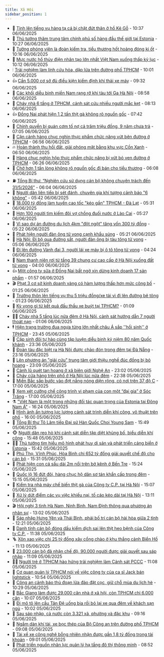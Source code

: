 ```yaml
---
title: Xã Hội
sidebar_position: 1
---
```


<!-- dantri-xa-hoi:START -->
- 🫣 [Tỉnh lên tiếng vụ hàng tạ cá bị chặt đứt thân ở hồ Kẻ Gỗ](https://dantri.com.vn/xa-hoi/tinh-len-tieng-vu-hang-ta-ca-bi-chat-dut-than-o-ho-ke-go-20250606164814745.htm) - 10:37 06/06/2025
- 💼 [Thủ tướng thăm trung tâm chính phủ số hàng đầu thế giới tại Estonia](https://dantri.com.vn/xa-hoi/thu-tuong-tham-trung-tam-chinh-phu-so-hang-dau-the-gioi-tai-estonia-20250606172632918.htm) - 10:27 06/06/2025
- 🎊 [Tưởng phóng viên là đoàn kiểm tra, tiểu thương hốt hoảng đóng ki ốt](https://dantri.com.vn/xa-hoi/tuong-phong-vien-la-doan-kiem-tra-tieu-thuong-hot-hoang-dong-ki-ot-20250606143601913.htm) - 10:16 06/06/2025
- 🙉 [Mực nước hồ thủy điện nhân tạo lớn nhất Việt Nam xuống thấp kỷ lục](https://dantri.com.vn/xa-hoi/muc-nuoc-ho-thuy-dien-nhan-tao-lon-nhat-viet-nam-xuong-thap-ky-luc-20250606160257490.htm) - 10:12 06/06/2025
- 🕯 [Trải nghiệm làm lính cứu hỏa, dập lửa trên đường phố TPHCM](https://dantri.com.vn/xa-hoi/trai-nghiem-lam-linh-cuu-hoa-dap-lua-tren-duong-pho-tphcm-20250606152057168.htm) - 10:01 06/06/2025
- 👍 [Cần 5.000 cơ sở đủ điều kiện kiểm định khí thải xe máy](https://dantri.com.vn/xa-hoi/can-5000-co-so-du-dieu-kien-kiem-dinh-khi-thai-xe-may-20250606155403000.htm) - 09:32 06/06/2025
- 🤖 [Các khối diễu binh miền Nam rạng rỡ khi tàu tới Ga Hà Nội](https://dantri.com.vn/xa-hoi/cac-khoi-dieu-binh-mien-nam-rang-ro-khi-tau-toi-ga-ha-noi-20250606153226089.htm) - 08:58 06/06/2025
- 🙉 [Cháy nhà 6 tầng ở TPHCM, cảnh sát cứu nhiều người mắc kẹt](https://dantri.com.vn/xa-hoi/chay-nha-6-tang-o-tphcm-canh-sat-cuu-nhieu-nguoi-mac-ket-20250606150519923.htm) - 08:13 06/06/2025
- 👍 [Đồng Nai phát hiện 1,2 tấn thịt gà không rõ nguồn gốc](https://dantri.com.vn/xa-hoi/dong-nai-phat-hien-12-tan-thit-ga-khong-ro-nguon-goc-20250606142426808.htm) - 07:42 06/06/2025
- 🗽 [Chính quyền bị quán cơm tố nợ cả trăm triệu đồng, 9 năm chưa trả](https://dantri.com.vn/xa-hoi/chinh-quyen-bi-quan-com-to-no-ca-tram-trieu-dong-9-nam-chua-tra-20250606132552247.htm) - 07:05 06/06/2025
- 🗽 [Cận cảnh hàng chục nghìn thực phẩm chức năng vứt bên đường ở TPHCM](https://dantri.com.vn/xa-hoi/can-canh-hang-chuc-nghin-thuc-pham-chuc-nang-vut-ben-duong-o-tphcm-20250606134509567.htm) - 06:56 06/06/2025
- 🔥 [Hoàn thành thu hồi đất, giải phóng mặt bằng khu vực Cồn Xanh](https://dantri.com.vn/xa-hoi/hoan-thanh-thu-hoi-dat-giai-phong-mat-bang-khu-vuc-con-xanh-20250606114750954.htm) - 06:50 06/06/2025
- 🦒 [Hàng chục nghìn hộp thực phẩm chức năng bị vứt bỏ ven đường ở TPHCM](https://dantri.com.vn/xa-hoi/hang-chuc-nghin-hop-thuc-pham-chuc-nang-bi-vut-bo-ven-duong-o-tphcm-20250606132032906.htm) - 06:26 06/06/2025
- 🧐 [Chở hơn 1 tấn lòng không rõ nguồn gốc đi bán cho tiểu thương](https://dantri.com.vn/xa-hoi/cho-hon-1-tan-long-khong-ro-nguon-goc-di-ban-cho-tieu-thuong-20250606125255307.htm) - 06:08 06/06/2025
- ⛽️ [Tổng Bí thư: “Nghiên cứu sử dụng cán bộ không chuyên trách đến 31/5/2026”](https://dantri.com.vn/xa-hoi/tong-bi-thu-nghien-cuu-su-dung-can-bo-khong-chuyen-trach-den-3152026-20250606125608638.htm) - 06:04 06/06/2025
- 🚀 [Người dân liên tiếp bị sét đánh, chuyên gia khí tượng cảnh báo &quot;6 không&quot;](https://dantri.com.vn/xa-hoi/nguoi-dan-lien-tiep-bi-set-danh-chuyen-gia-khi-tuong-canh-bao-6-khong-20250606113029469.htm) - 05:42 06/06/2025
- 🦒 [18.000 tỷ đồng làm tuyến cao tốc &quot;kéo gần&quot; TPHCM - Đà Lạt](https://dantri.com.vn/xa-hoi/18000-ty-dong-lam-tuyen-cao-toc-keo-gan-tphcm-da-lat-20250606121640274.htm) - 05:31 06/06/2025
- 🦅 [Hơn 100 người tìm kiếm đôi vợ chồng đuối nước ở Lào Cai](https://dantri.com.vn/xa-hoi/hon-100-nguoi-tim-kiem-doi-vo-chong-duoi-nuoc-o-lao-cai-20250606122432583.htm) - 05:27 06/06/2025
- 🚀 [Vì sao dự án đường du lịch 4km &quot;đột ngột&quot; tăng vốn 300 tỷ đồng](https://dantri.com.vn/xa-hoi/vi-sao-du-an-duong-du-lich-4km-dot-ngot-tang-von-300-ty-dong-20250606113156051.htm) - 05:22 06/06/2025
- 🦅 [Phát hiện người đàn ông tử vong cạnh khẩu súng](https://dantri.com.vn/xa-hoi/phat-hien-nguoi-dan-ong-tu-vong-canh-khau-sung-20250606110853376.htm) - 05:21 06/06/2025
- 🤠 [Hà Nội: Đi bộ qua đường sắt, người đàn ông bị tàu tông tử vong](https://dantri.com.vn/xa-hoi/ha-noi-di-bo-qua-duong-sat-nguoi-dan-ong-bi-tau-tong-tu-vong-20250606111910982.htm) - 05:06 06/06/2025
- 💄 [Đi lên đường Vành đai 3, người lái xe máy bị ô tô tông tử vong](https://dantri.com.vn/xa-hoi/di-len-duong-vanh-dai-3-nguoi-lai-xe-may-bi-o-to-tong-tu-vong-20250606102332645.htm) - 04:24 06/06/2025
- 🥷 [Nam thanh niên rơi từ tầng 39 chung cư cao cấp ở Hà Nội xuống đất tử vong](https://dantri.com.vn/xa-hoi/nam-thanh-nien-roi-tu-tang-39-chung-cu-cao-cap-o-ha-noi-xuong-dat-tu-vong-20250606104212949.htm) - 04:00 06/06/2025
- 👍 [Một công ty sữa ở Đồng Nai bất ngờ xin dừng kinh doanh 17 sản phẩm](https://dantri.com.vn/xa-hoi/mot-cong-ty-sua-o-dong-nai-bat-ngo-xin-dung-kinh-doanh-17-san-pham-20250605234520438.htm) - 01:57 06/06/2025
- 🎬 [Phạt 3 cơ sở kinh doanh vàng có hàm lượng thấp hơn mức công bố](https://dantri.com.vn/xa-hoi/phat-3-co-so-kinh-doanh-vang-co-ham-luong-thap-hon-muc-cong-bo-20250606062709459.htm) - 01:25 06/06/2025
- 🦒 [Trưởng thôn lên tiếng vụ thu 5 triệu đồng/xe tải vì đi lên đường bê tông](https://dantri.com.vn/xa-hoi/truong-thon-len-tieng-vu-thu-5-trieu-dongxe-tai-vi-di-len-duong-be-tong-20250605145123605.htm) - 01:23 06/06/2025
- 🌊 [Kỳ vọng gì từ kết quả đấu thầu xe buýt tại TPHCM?](https://dantri.com.vn/xa-hoi/ky-vong-gi-tu-ket-qua-dau-thau-xe-buyt-tai-tphcm-20250605183310732.htm) - 01:09 06/06/2025
- 🧑‍💻 [Cháy nhà 5 tầng lúc nửa đêm ở Hà Nội, cảnh sát hướng dẫn 7 người thoát nạn](https://dantri.com.vn/xa-hoi/chay-nha-5-tang-luc-nua-dem-o-ha-noi-canh-sat-huong-dan-7-nguoi-thoat-nan-20250606074426994.htm) - 01:06 06/06/2025
- 🕴 [Hiện trạng trường đua ngựa từng lớn nhất châu Á sắp &#39;&#39;hồi sinh&#39;&#39; ở TPHCM](https://dantri.com.vn/xa-hoi/hien-trang-truong-dua-ngua-tung-lon-nhat-chau-a-sap-hoi-sinh-o-tphcm-20250605123325184.htm) - 23:45 05/06/2025
- 🤔 [Cặp sinh đôi tự hào cùng tập luyện diễu binh kỷ niệm 80 năm Quốc khánh](https://dantri.com.vn/xa-hoi/cap-sinh-doi-tu-hao-cung-tap-luyen-dieu-binh-ky-niem-80-nam-quoc-khanh-20250605222457026.htm) - 23:36 05/06/2025
- 💄 [Đoàn tàu đặc biệt ra Hà Nội được chào đón trong đêm tại Đà Nẵng](https://dantri.com.vn/xa-hoi/doan-tau-dac-biet-ra-ha-noi-duoc-chao-don-trong-dem-tai-da-nang-20250605234047012.htm) - 23:16 05/06/2025
- 🧠 [Lên phương án &quot;giải cứu&quot; trung tâm giới thiệu nghề đúc đồng bị bỏ hoang](https://dantri.com.vn/xa-hoi/len-phuong-an-giai-cuu-trung-tam-gioi-thieu-nghe-duc-dong-bi-bo-hoang-20250605171053387.htm) - 23:09 05/06/2025
- 🦣 [Cảnh lũ quét tan hoang ở xã biên giới Nghệ An](https://dantri.com.vn/xa-hoi/canh-lu-quet-tan-hoang-o-xa-bien-gioi-nghe-an-20250605222217394.htm) - 23:02 05/06/2025
- 💫 [Cháy cửa hàng trên phố ở Hà Nội lúc nửa đêm](https://dantri.com.vn/xa-hoi/chay-cua-hang-tren-pho-o-ha-noi-luc-nua-dem-20250606005907492.htm) - 22:38 05/06/2025
- 🚀 [Miền Bắc sắp bước vào đợt nắng nóng diện rộng, có nơi trên 37 độ C](https://dantri.com.vn/xa-hoi/mien-bac-sap-buoc-vao-dot-nang-nong-dien-rong-co-noi-tren-37-do-c-20250605221856986.htm) - 17:00 05/06/2025
- 🤔 [Xem xét cưỡng chế công trình vi phạm của con một “đại gia” ở Sóc Trăng](https://dantri.com.vn/xa-hoi/xem-xet-cuong-che-cong-trinh-vi-pham-cua-con-mot-dai-gia-o-soc-trang-20250605213607736.htm) - 17:00 05/06/2025
- ⚗️ [&quot;Việt Nam là một trong những đối tác quan trọng của Estonia tại Đông Nam Á&quot;](https://dantri.com.vn/xa-hoi/viet-nam-la-mot-trong-nhung-doi-tac-quan-trong-cua-estonia-tai-dong-nam-a-20250605232319899.htm) - 16:24 05/06/2025
- 🫶 [Hình ảnh ấn tượng lực lượng cảnh sát trình diễn khí công, võ thuật trên phố](https://dantri.com.vn/xa-hoi/hinh-anh-an-tuong-luc-luong-canh-sat-trinh-dien-khi-cong-vo-thuat-tren-pho-20250605194453203.htm) - 16:00 05/06/2025
- 🌮 [Tổng Bí thư Tô Lâm tiếp Đại sứ Hàn Quốc Choi Young Sam](https://dantri.com.vn/xa-hoi/tong-bi-thu-to-lam-tiep-dai-su-han-quoc-choi-young-sam-20250605224901855.htm) - 15:49 05/06/2025
- 🐵 [Người dân reo hò khi cảnh sát diễn tập diệt khủng bố, biểu diễn khí công](https://dantri.com.vn/xa-hoi/nguoi-dan-reo-ho-khi-canh-sat-dien-tap-diet-khung-bo-bieu-dien-khi-cong-20250605193403216.htm) - 15:48 05/06/2025
- 🧑‍🏫 [Thủ tướng tìm hiểu mô hình phát huy di sản và phát triển cảng biển ở Estonia](https://dantri.com.vn/xa-hoi/thu-tuong-tim-hieu-mo-hinh-phat-huy-di-san-va-phat-trien-cang-bien-o-estonia-20250605224246642.htm) - 15:42 05/06/2025
- 💫 [Phú Thọ, Vĩnh Phúc, Hòa Bình chi 652 tỷ đồng giải quyết chế độ cho cán bộ](https://dantri.com.vn/xa-hoi/phu-tho-vinh-phuc-hoa-binh-chi-652-ty-dong-giai-quyet-che-do-cho-can-bo-20250605221617920.htm) - 15:31 05/06/2025
- 🦩 [Phát hiện con cá sấu dài 2m nổi trên bờ kênh ở Bến Tre](https://dantri.com.vn/xa-hoi/phat-hien-con-ca-sau-dai-2m-noi-tren-bo-kenh-o-ben-tre-20250605220104180.htm) - 15:24 05/06/2025
- 🦄 [Quốc lộ 16 đứt đôi, hàng chục hộ dân sơ tán khẩn cấp trong đêm](https://dantri.com.vn/xa-hoi/quoc-lo-16-dut-doi-hang-chuc-ho-dan-so-tan-khan-cap-trong-dem-20250605213818368.htm) - 15:15 05/06/2025
- 💂 [Kiểm tra nhà máy chế biến thịt gà của Công ty C.P. tại Hà Nội](https://dantri.com.vn/xa-hoi/kiem-tra-nha-may-che-bien-thit-ga-cua-cong-ty-cp-tai-ha-noi-20250605214029981.htm) - 15:07 05/06/2025
- 💄 [Xử lý dứt điểm các vụ việc khiếu nại, tố cáo kéo dài tại Hà Nội](https://dantri.com.vn/xa-hoi/xu-ly-dut-diem-cac-vu-viec-khieu-nai-to-cao-keo-dai-tai-ha-noi-20250605195922303.htm) - 13:11 05/06/2025
- 🎬 [Hội nghị 3 tỉnh Hà Nam, Ninh Bình, Nam Định thông qua phương án nhân sự](https://dantri.com.vn/xa-hoi/hoi-nghi-3-tinh-ha-nam-ninh-binh-nam-dinh-thong-qua-phuong-an-nhan-su-20250605193917435.htm) - 13:02 05/06/2025
- 👀 [Sáp nhập Hưng Yên và Thái Bình, phải bố trí cán bộ hài hòa giữa 2 tỉnh](https://dantri.com.vn/xa-hoi/sap-nhap-hung-yen-va-thai-binh-phai-bo-tri-can-bo-hai-hoa-giua-2-tinh-20250605191711821.htm) - 12:21 05/06/2025
- 💃 [Danh tính cán bộ đóng dấu kiểm dịch sai lên thịt heo bệnh của Công ty C.P.](https://dantri.com.vn/xa-hoi/danh-tinh-can-bo-dong-dau-kiem-dich-sai-len-thit-heo-benh-cua-cong-ty-cp-20250605182900250.htm) - 11:38 05/06/2025
- 🪜 [Xôn xao việc chi 25 tỷ đồng xây cổng chào ở khu thắng cảnh Biển Hồ](https://dantri.com.vn/xa-hoi/xon-xao-viec-chi-25-ty-dong-xay-cong-chao-o-khu-thang-canh-bien-ho-20250605160031253.htm) - 11:13 05/06/2025
- 📝 [23.000 cán bộ đã nhận chế độ, 90.000 người được giải quyết sau sáp nhập](https://dantri.com.vn/noi-vu/23000-can-bo-da-nhan-che-do-90000-nguoi-duoc-giai-quyet-sau-sap-nhap-20250605174638790.htm) - 11:09 05/06/2025
- 🧑‍💻 [Người trẻ ở TPHCM hào hứng trải nghiệm làm Cảnh sát PCCC](https://dantri.com.vn/xa-hoi/nguoi-tre-o-tphcm-hao-hung-trai-nghiem-lam-canh-sat-pccc-20250605174517893.htm) - 11:08 05/06/2025
- 👺 [Cơ quan quản lý TPHCM nói về việc công ty của ca sĩ Jack bán lightstick](https://dantri.com.vn/xa-hoi/co-quan-quan-ly-tphcm-noi-ve-viec-cong-ty-cua-ca-si-jack-ban-lightstick-20250605173024310.htm) - 10:54 05/06/2025
- 🌮 [Công an cảnh báo thủ đoạn lừa đảo đặt cọc, giữ chỗ mùa du lịch hè](https://dantri.com.vn/xa-hoi/cong-an-canh-bao-thu-doan-lua-dao-dat-coc-giu-cho-mua-du-lich-he-20250605171346191.htm) - 10:29 05/06/2025
- 🤭 [Bắc Giang làm được 29.000 căn nhà ở xã hội, còn TPHCM chỉ 6.000 căn](https://dantri.com.vn/xa-hoi/bac-giang-lam-duoc-29000-can-nha-o-xa-hoi-con-tphcm-chi-6000-can-20250605165214375.htm) - 10:07 05/06/2025
- 💪 [Đi mô tô lên cầu Tân Đệ uống bia rồi bỏ lại xe qua đêm về khách sạn ngủ](https://dantri.com.vn/xa-hoi/di-mo-to-len-cau-tan-de-uong-bia-roi-bo-lai-xe-qua-dem-ve-khach-san-ngu-20250605164840797.htm) - 10:02 05/06/2025
- 🧰 [Sau sáp nhập, cả nước còn 3.321 xã, phường và đặc khu](https://dantri.com.vn/noi-vu/sau-sap-nhap-ca-nuoc-con-3321-xa-phuong-va-dac-khu-20250605155658603.htm) - 09:16 05/06/2025
- 🤡 [Ngắm dàn khí tài, xe bọc thép của Bộ Công an trên đường phố TPHCM](https://dantri.com.vn/xa-hoi/ngam-dan-khi-tai-xe-boc-thep-cua-bo-cong-an-tren-duong-pho-tphcm-20250605153225049.htm) - 09:08 05/06/2025
- 🦆 [Tài xế xe công nghệ bỗng nhiên nhận được gần 1,8 tỷ đồng trong tài khoản](https://dantri.com.vn/xa-hoi/tai-xe-xe-cong-nghe-bong-nhien-nhan-duoc-gan-18-ty-dong-trong-tai-khoan-20250605150136888.htm) - 09:01 05/06/2025
- 🦍 [Phát triển nguồn nhân lực quản lý hạ tầng đô thị thông minh](https://dantri.com.vn/xa-hoi/phat-trien-nguon-nhan-luc-quan-ly-ha-tang-do-thi-thong-minh-20250605142648628.htm) - 08:52 05/06/2025<!-- dantri-xa-hoi:END -->
